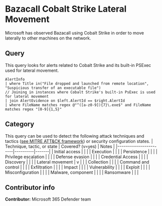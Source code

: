 # Bazacall Cobalt Strike Lateral Movement
Microsoft has observed Bazacall using Cobalt Strike in order to move laterally to other machines on the network. 

## Query
This query looks for alerts related to Cobalt Strike and its built-in PSExec used for lateral movement. 
```
AlertInfo
| where Title in("File dropped and launched from remote location", "Suspicious transfer of an executable file")
// Joining in instances where Cobalt Strike's built-in PsExec is used for lateral movement
| join AlertEvidence on $left.AlertId == $right.AlertId
| where FileName matches regex @"^([a-z0-9]){7}\.exe$" and FileName matches regex "[0-9]{1,5}"
```


## Category

This query can be used to detect the following attack techniques and tactics ([see MITRE ATT&CK framework](https://attack.mitre.org/)) or security configuration states.
| Technique, tactic, or state | Covered? (v=yes) | Notes |
|------------------------|----------|-------|
| Initial access |  |  |
| Execution |  |  |
| Persistence |  |  |
| Privilege escalation |  |  |
| Defense evasion |  |  |
| Credential Access |  |  |
| Discovery |  |  |
| Lateral movement | v |  |
| Collection |  |  |
| Command and control |  |  |
| Exfiltration |  |  |
| Impact |  |  |
| Vulnerability |  |  |
| Exploit |  |  |
| Misconfiguration |  |  |
| Malware, component |  |  |
| Ransomware |  |  |

## Contributor info

**Contributor:** Microsoft 365 Defender team
